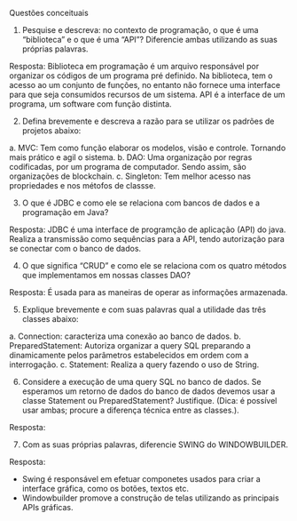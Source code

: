 
Questões conceituais


1. Pesquise e descreva: no contexto de programação, o que é uma “biblioteca” e o que é uma “API”? Diferencie ambas utilizando as suas próprias palavras.

Resposta: Biblioteca em programação é um arquivo responsável por organizar os códigos de um programa pré definido. Na biblioteca, tem o acesso ao um conjunto de funções, no entanto não fornece uma interface para que seja consumidos recursos de um sistema. 
API é a interface de um programa, um software com função distinta. 

2. Defina brevemente e descreva a razão para se utilizar os padrões de projetos abaixo:

a. MVC: Tem como função elaborar os modelos, visão e controle. Tornando mais prático e agil o sistema. 
b. DAO: Uma organização por regras codificadas, por um programa de computador. Sendo assim, são organizações de blockchain.
c. Singleton: Tem melhor acesso nas propriedades e nos métofos de classse. 

3. O que é JDBC e como ele se relaciona com bancos de dados e a programação em Java? 

Resposta: JDBC é uma interface de programção de aplicação (API) do java. Realiza a transmissão como sequências para a API, tendo autorização para se conectar com o banco de dados. 

4. O que significa “CRUD” e como ele se  relaciona com os quatro métodos que implementamos em nossas classes DAO?

Resposta: É usada para as maneiras de operar as informações armazenada. 

5. Explique brevemente e com suas palavras qual a utilidade das três classes abaixo:

a. Connection: caracteriza uma conexão ao banco de dados.
b. PreparedStatement: Autoriza organizar a query SQL preparando a dinamicamente pelos parâmetros estabelecidos em ordem com a interrogação.
c. Statement: Realiza a query fazendo o uso de String.  



6. Considere a execução de uma query SQL no banco de dados. Se esperamos um retorno de dados do banco de dados devemos usar a classe Statement ou PreparedStatement? Justifique. (Dica: é possível usar ambas; procure a diferença técnica entre as classes.).

Resposta: 


7. Com as suas próprias palavras, diferencie SWING do WINDOWBUILDER.

Resposta:
- Swing é responsável em efetuar componetes usados para criar a interface gráfica, como os botões, textos etc.
- Windowbuilder promove a construção de telas utilizando as principais APIs gráficas.








